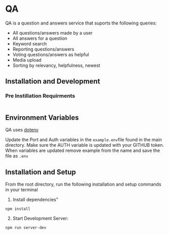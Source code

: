 # QA

QA is a question and answers service that suports the following queries:

- All questions/answers made by a user
- All answers for a question
- Keyword search
- Reporting questions/answers
- Voting questions/answers as helpful
- Media upload
- Sorting by relevancy, helpfulness, newest


## Installation and Development

### Pre Instillation Requirments
```

```
## Environment Variables

QA uses [dotenv](https://www.npmjs.com/package/dotenv)

Update the Port and Auth variables in the `example.env`file found in the main directory. Make sure the AUTH variable is updated with your GITHUB token. When variables are updated remove example from the name and save the file as `.env`

## Installation and Setup 

From the root directory, run the following installation and setup commands in your terminal
1. Install dependencies"
  ```
  npm install
  ```
2. Start Development Server:
  ```
  npm run server-dev
  ```
